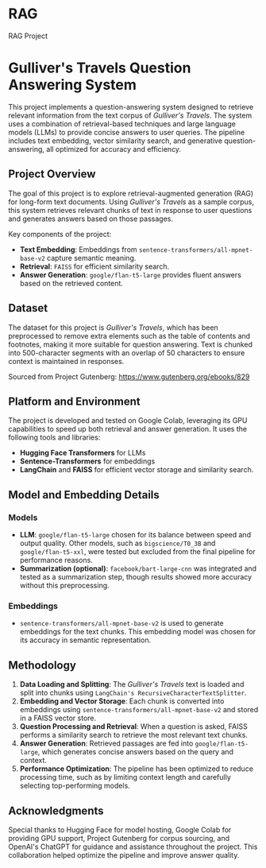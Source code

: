 # RAG
RAG Project
# Gulliver's Travels Question Answering System

This project implements a question-answering system designed to retrieve relevant information from the text corpus of *Gulliver's Travels*. The system uses a combination of retrieval-based techniques and large language models (LLMs) to provide concise answers to user queries. The pipeline includes text embedding, vector similarity search, and generative question-answering, all optimized for accuracy and efficiency.

## Project Overview

The goal of this project is to explore retrieval-augmented generation (RAG) for long-form text documents. Using *Gulliver's Travels* as a sample corpus, this system retrieves relevant chunks of text in response to user questions and generates answers based on those passages.

Key components of the project:
- **Text Embedding**: Embeddings from `sentence-transformers/all-mpnet-base-v2` capture semantic meaning.
- **Retrieval**: `FAISS` for efficient similarity search.
- **Answer Generation**: `google/flan-t5-large` provides fluent answers based on the retrieved content.

## Dataset

The dataset for this project is *Gulliver's Travels*, which has been preprocessed to remove extra elements such as the table of contents and footnotes, making it more suitable for question answering. Text is chunked into 500-character segments with an overlap of 50 characters to ensure context is maintained in responses.

Sourced from Project Gutenberg: https://www.gutenberg.org/ebooks/829

## Platform and Environment

The project is developed and tested on Google Colab, leveraging its GPU capabilities to speed up both retrieval and answer generation. It uses the following tools and libraries:
- **Hugging Face Transformers** for LLMs
- **Sentence-Transformers** for embeddings
- **LangChain** and **FAISS** for efficient vector storage and similarity search.

## Model and Embedding Details

### Models
- **LLM**: `google/flan-t5-large` chosen for its balance between speed and output quality. Other models, such as `bigscience/T0_3B` and `google/flan-t5-xxl`, were tested but excluded from the final pipeline for performance reasons.
- **Summarization (optional)**: `facebook/bart-large-cnn` was integrated and tested as a summarization step, though results showed more accuracy without this preprocessing.

### Embeddings
- `sentence-transformers/all-mpnet-base-v2` is used to generate embeddings for the text chunks. This embedding model was chosen for its accuracy in semantic representation.

## Methodology

1. **Data Loading and Splitting**: The *Gulliver's Travels* text is loaded and split into chunks using `LangChain's RecursiveCharacterTextSplitter`.
2. **Embedding and Vector Storage**: Each chunk is converted into embeddings using `sentence-transformers/all-mpnet-base-v2` and stored in a FAISS vector store.
3. **Question Processing and Retrieval**: When a question is asked, FAISS performs a similarity search to retrieve the most relevant text chunks.
4. **Answer Generation**: Retrieved passages are fed into `google/flan-t5-large`, which generates concise answers based on the query and context.
5. **Performance Optimization**: The pipeline has been optimized to reduce processing time, such as by limiting context length and carefully selecting top-performing models.


## Acknowledgments

Special thanks to Hugging Face for model hosting, Google Colab for providing GPU support, Project Gutenberg for corpus sourcing, and OpenAI's ChatGPT for guidance and assistance throughout the project. This collaboration helped optimize the pipeline and improve answer quality.
